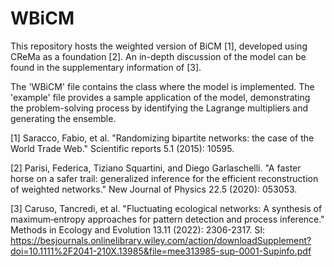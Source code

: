 # WBiCM

This repository hosts the weighted version of BiCM [1], developed using CReMa as a foundation [2]. 
An in-depth discussion of the model can be found in the supplementary information of [3].


The 'WBiCM' file contains the class where the model is implemented. The 'example' file provides a sample application of the model, demonstrating the problem-solving process by identifying the Lagrange multipliers and generating the ensemble.




[1] Saracco, Fabio, et al. "Randomizing bipartite networks: the case of the World Trade Web." Scientific reports 5.1 (2015): 10595.

[2] Parisi, Federica, Tiziano Squartini, and Diego Garlaschelli. "A faster horse on a safer trail: generalized inference for the efficient reconstruction of weighted networks." New Journal of Physics 22.5 (2020): 053053.

[3] Caruso, Tancredi, et al. "Fluctuating ecological networks: A synthesis of maximum‐entropy approaches for pattern detection and process inference." Methods in Ecology and Evolution 13.11 (2022): 2306-2317.
SI: https://besjournals.onlinelibrary.wiley.com/action/downloadSupplement?doi=10.1111%2F2041-210X.13985&file=mee313985-sup-0001-Supinfo.pdf
